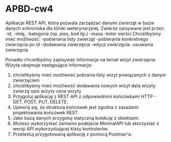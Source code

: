 # APBD-cw4
Aplikacje REST API, która pozwala zarządzać danymi zwierząt w
bazie danych schroniska dla kliniki weterynaryjnej.
Zwierze opisywane jest przez:
-id,
-imię,
-kategoria (np. pies, kod itp.)
-masa
-kolor sierści
Chcielibyśmy mieć możliwość:
-pobierania listy zwierząt
-pobierania konkretnego zwierzęcia po id
-dodawania zwierzęcia
-edycji zwierzęcia
-usuwania zwierzęcia

Ponadto chcielibyśmy zapisywać informacje na temat wizyt zwierzęcia:
Wizyta obejmuje następujące informacje:
1. chcielibyśmy mieć możliwość pobrania listy wizyt powiązanych z danym
zwierzęciem
2. chcielibyśmy mieć możliwość dodawania nowych wizyt
data wizyty
zwierzę
opis wizyty
cena wizyty
1. Przygotuj aplikację z REST API z odpowiednimi końcówkami HTTP -
GET, POST, PUT, DELETE.
2. Upewnij się, że struktura końcówek jest zgodna z zasadami
projektowania końcówek REST.
3. Jako bazą danych przygotuj statyczną kolekcję z obiektami.
4. Możesz wykorzystać zarówno podejście MinimalAPI lub skorzystać z
wersji API wykorzystującej klasy kontrolerów.
5. Przetestuj przygotowaną aplikację z pomocą Postman'a.